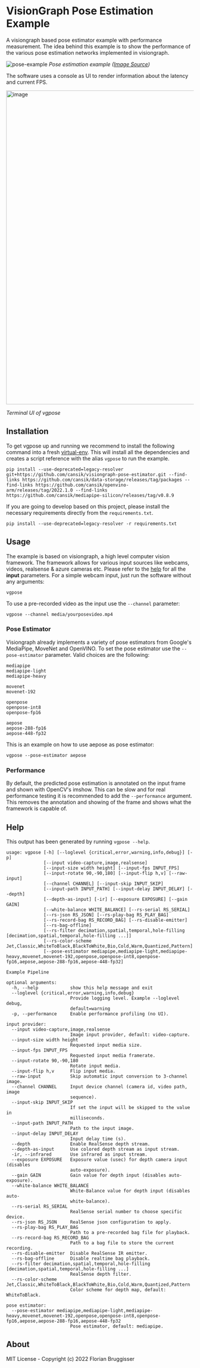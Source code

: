 # VisionGraph Pose Estimation Example
A visiongraph based pose estimator example with performance measurement. The idea behind this example is to show the performance of the various pose estimation networks implemented in visiongraph.

![pose-example](https://user-images.githubusercontent.com/5220162/161539415-e8b05ed7-dbb7-4aa3-876a-c3b59acb9112.jpg)
*Pose estimation example ([Image Source](https://www.pexels.com/photo/people-posing-at-the-camera-5319298/))*

The software uses a console as UI to render information about the latency and current FPS.

<img width="844" alt="image" src="https://user-images.githubusercontent.com/5220162/161503541-e882b0f3-8428-41a3-96c7-a996d66c39ba.png">

*Terminal UI of vgpose*

## Installation

To get vgpose up and running we recommend to install the following command into a fresh [virtual-env](https://docs.python.org/3/library/venv.html). This will install all the dependencies and creates a script reference with the alias `vgpose` to run the example.

```
pip install --use-deprecated=legacy-resolver git+https://github.com/cansik/visiongraph-pose-estimator.git --find-links https://github.com/cansik/data-storage/releases/tag/packages --find-links https://github.com/cansik/openvino-arm/releases/tag/2022.1.0 --find-links https://github.com/cansik/mediapipe-silicon/releases/tag/v0.8.9
```

If you are going to develop based on this project, please install the necessary requirements directly from the `requirements.txt`.

```
pip install --use-deprecated=legacy-resolver -r requirements.txt
```


## Usage

The example is based on visiongraph, a high level computer vision framework. The framework allows for various input sources like webcams, videos, realsense & azure cameras etc. Please refer to the [help](#help) for all the **input** parameters. For a simple webcam input, just run the software without any arguments:

```
vgpose
```

To use a pre-recorded video as the input use the `--channel` parameter:

```
vgpose --channel media/yourposevideo.mp4
```

### Pose Estimator

Visiongraph already implements a variety of pose estimators from Google's MediaPipe, MoveNet and OpenVINO. To set the pose estimator use the `--pose-estimator` parameter. Valid choices are the following:

```
mediapipe
mediapipe-light
mediapipe-heavy

movenet
movenet-192

openpose
openpose-int8
openpose-fp16

aepose
aepose-288-fp16
aepose-448-fp32
```

This is an example on how to use aepose as pose estimator:

```
vgpose --pose-estimator aepose
```

### Performance

By default, the predicted pose estimation is annotated on the input frame and shown with OpenCV's imshow. This can be slow and for real performance testing it is recommended to add the `--performance` argument. This removes the annotation and showing of the frame and shows what the framework is capable of.

## Help

This output has been generated by running `vgpose --help`.

```
usage: vgpose [-h] [--loglevel {critical,error,warning,info,debug}] [-p]
              [--input video-capture,image,realsense]
              [--input-size width height] [--input-fps INPUT_FPS]
              [--input-rotate 90,-90,180] [--input-flip h,v] [--raw-input]
              [--channel CHANNEL] [--input-skip INPUT_SKIP]
              [--input-path INPUT_PATH] [--input-delay INPUT_DELAY] [--depth]
              [--depth-as-input] [-ir] [--exposure EXPOSURE] [--gain GAIN]
              [--white-balance WHITE_BALANCE] [--rs-serial RS_SERIAL]
              [--rs-json RS_JSON] [--rs-play-bag RS_PLAY_BAG]
              [--rs-record-bag RS_RECORD_BAG] [--rs-disable-emitter]
              [--rs-bag-offline]
              [--rs-filter decimation,spatial,temporal,hole-filling [decimation,spatial,temporal,hole-filling ...]]
              [--rs-color-scheme Jet,Classic,WhiteToBlack,BlackToWhite,Bio,Cold,Warm,Quantized,Pattern]
              [--pose-estimator mediapipe,mediapipe-light,mediapipe-heavy,movenet,movenet-192,openpose,openpose-int8,openpose-fp16,aepose,aepose-288-fp16,aepose-448-fp32]

Example Pipeline

optional arguments:
  -h, --help            show this help message and exit
  --loglevel {critical,error,warning,info,debug}
                        Provide logging level. Example --loglevel debug,
                        default=warning
  -p, --performance     Enable performance profiling (no UI).

input provider:
  --input video-capture,image,realsense
                        Image input provider, default: video-capture.
  --input-size width height
                        Requested input media size.
  --input-fps INPUT_FPS
                        Requested input media framerate.
  --input-rotate 90,-90,180
                        Rotate input media.
  --input-flip h,v      Flip input media.
  --raw-input           Skip automatic input conversion to 3-channel image.
  --channel CHANNEL     Input device channel (camera id, video path, image
                        sequence).
  --input-skip INPUT_SKIP
                        If set the input will be skipped to the value in
                        milliseconds.
  --input-path INPUT_PATH
                        Path to the input image.
  --input-delay INPUT_DELAY
                        Input delay time (s).
  --depth               Enable RealSense depth stream.
  --depth-as-input      Use colored depth stream as input stream.
  -ir, --infrared       Use infrared as input stream.
  --exposure EXPOSURE   Exposure value (usec) for depth camera input (disables
                        auto-exposure).
  --gain GAIN           Gain value for depth input (disables auto-exposure).
  --white-balance WHITE_BALANCE
                        White-Balance value for depth input (disables auto-
                        white-balance).
  --rs-serial RS_SERIAL
                        RealSense serial number to choose specific device.
  --rs-json RS_JSON     RealSense json configuration to apply.
  --rs-play-bag RS_PLAY_BAG
                        Path to a pre-recorded bag file for playback.
  --rs-record-bag RS_RECORD_BAG
                        Path to a bag file to store the current recording.
  --rs-disable-emitter  Disable RealSense IR emitter.
  --rs-bag-offline      Disable realtime bag playback.
  --rs-filter decimation,spatial,temporal,hole-filling [decimation,spatial,temporal,hole-filling ...]
                        RealSense depth filter.
  --rs-color-scheme Jet,Classic,WhiteToBlack,BlackToWhite,Bio,Cold,Warm,Quantized,Pattern
                        Color scheme for depth map, default: WhiteToBlack.

pose estimator:
  --pose-estimator mediapipe,mediapipe-light,mediapipe-heavy,movenet,movenet-192,openpose,openpose-int8,openpose-fp16,aepose,aepose-288-fp16,aepose-448-fp32
                        Pose estimator, default: mediapipe.
```

## About
MIT License - Copyright (c) 2022 Florian Bruggisser
